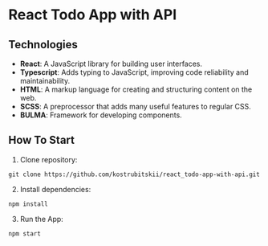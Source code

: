 # React Todo App with API


## Technologies
 - **React**: A JavaScript library for building user interfaces.
 - **Typescript**: Adds typing to JavaScript, improving code reliability and maintainability.
 - **HTML**: A markup language for creating and structuring content on the web.
 - **SCSS**: A preprocessor that adds many useful features to regular CSS.
 - **BULMA**: Framework for developing components.

## How To Start

1. Clone repository:
```
git clone https://github.com/kostrubitskii/react_todo-app-with-api.git
```
2. Install dependencies:
```
npm install
```
3. Run the App:
```
npm start
```
